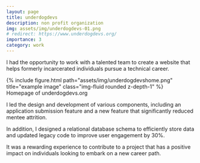 ```yaml
---
layout: page
title: underdogdevs
description: non profit organization
img: assets/img/underdogdevs-01.png
# redirect: https://www.underdogdevs.org/
importance: 3
category: work
---
```


I had the opportunity to work with a talented team to create a website that helps formerly incarcerated individuals pursue a technical career.

<div class="row">
   
</div>
<div class="caption">
    
</div>
<div class="row">
    <div class="col-sm mt-3 mt-md-0">
        {% include figure.html path="assets/img/underdogdevshome.png" title="example image" class="img-fluid rounded z-depth-1" %}
    </div>
</div>
<div class="caption">
    Homepage of underdogdevs.org 
</div>

I led the design and development of various components, including an application submission feature and a new feature that significantly reduced mentee attrition.

In addition, I designed a relational database schema to efficiently store data and updated legacy code to improve user engagement by 30%.

It was a rewarding experience to contribute to a project that has a positive impact on individuals looking to embark on a new career path.
